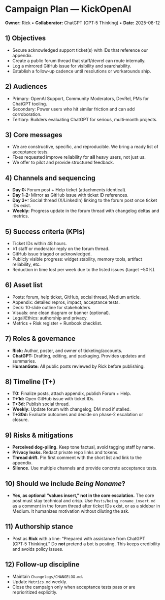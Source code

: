 # Campaign Plan — KickOpenAI
**Owner:** Rick  •  **Collaborator:** ChatGPT (GPT‑5 Thinking)  •  **Date:** 2025-08-12

## 1) Objectives
- Secure acknowledged support ticket(s) with IDs that reference our appendix.
- Create a public forum thread that staff/devrel can route internally.
- Log a mirrored GitHub issue for visibility and searchability.
- Establish a follow‑up cadence until resolutions or workarounds ship.

## 2) Audiences
- Primary: OpenAI Support, Community Moderators, DevRel, PMs for ChatGPT tooling.
- Secondary: Power users who hit similar friction and can add corroboration.
- Tertiary: Builders evaluating ChatGPT for serious, multi‑month projects.

## 3) Core messages
- We are constructive, specific, and reproducible.  We bring a ready list of acceptance tests.
- Fixes requested improve reliability for **all** heavy users, not just us.
- We offer to pilot and provide structured feedback.

## 4) Channels and sequencing
- **Day 0:** Forum post + Help ticket (attachments identical).
- **Day 1–2:** Mirror as GitHub issue with ticket ID references.
- **Day 3+:** Social thread (X/LinkedIn) linking to the forum post once ticket IDs exist.
- **Weekly:** Progress update in the forum thread with changelog deltas and metrics.

## 5) Success criteria (KPIs)
- Ticket IDs within 48 hours.
- ≥1 staff or moderator reply on the forum thread.
- GitHub issue triaged or acknowledged.
- Publicly visible progress: widget stability, memory tools, artifact reliability, etc.
- Reduction in time lost per week due to the listed issues (target −50%).

## 6) Asset list
- Posts: forum, help ticket, GitHub, social thread, Medium article.
- Appendix: detailed repros, impact, acceptance tests.
- Deck: 10‑slide outline for stakeholders.
- Visuals: one clean diagram or banner (optional).
- Legal/Ethics: authorship and privacy.
- Metrics + Risk register + Runbook checklist.

## 7) Roles & governance
- **Rick:** Author, poster, and owner of ticketing/accounts.
- **ChatGPT:** Drafting, editing, and packaging.  Provides updates and summaries.
- **HumanGate:** All public posts reviewed by Rick before publishing.

## 8) Timeline (T+)
- **T0:** Finalize posts, attach appendix, publish Forum + Help.
- **T+1d:** Open GitHub issue with ticket IDs.
- **T+3d:** Publish social thread.
- **Weekly:** Update forum with changelog; DM mod if stalled.
- **T+30d:** Evaluate outcomes and decide on phase‑2 escalation or closure.

## 9) Risks & mitigations
- **Perceived dog‑piling.** Keep tone factual, avoid tagging staff by name.
- **Privacy leaks.** Redact private repo links and tokens.
- **Thread drift.** Pin first comment with the short list and link to the appendix.
- **Silence.** Use multiple channels and provide concrete acceptance tests.

## 10) Should we include *Being Noname*?
- **Yes, as optional “values insert,” not in the core escalation.** The core post must stay technical and crisp.  Use `Posts/being_noname_insert.md` as a comment in the forum thread after ticket IDs exist, or as a sidebar in Medium.  It humanizes motivation without diluting the ask.

## 11) Authorship stance
- Post as **Rick** with a line: “Prepared with assistance from ChatGPT (GPT‑5 Thinking).”  Do **not** pretend a bot is posting.  This keeps credibility and avoids policy issues.

## 12) Follow‑up discipline
- Maintain `Changelogs/CHANGELOG.md`.
- Update `Metrics.md` weekly.
- Close the campaign only when acceptance tests pass or are reprioritized explicitly.


